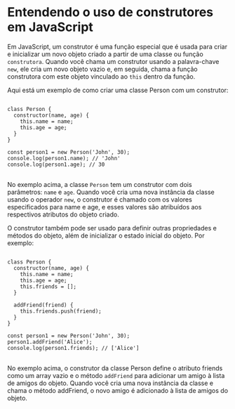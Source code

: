 <h1>Entendendo o uso de construtores em JavaScript</h1>

Em JavaScript, um construtor é uma função especial que é usada para criar e inicializar um novo objeto criado a partir de uma classe ou função `construtora`. Quando você chama um construtor usando a palavra-chave `new`, ele cria um novo objeto vazio e, em seguida, chama a função construtora com este objeto vinculado ao `this` dentro da função.

Aqui está um exemplo de como criar uma classe Person com um construtor:

<pre>
<code>
class Person {
  constructor(name, age) {
    this.name = name;
    this.age = age;
  }
}

const person1 = new Person('John', 30);
console.log(person1.name); // 'John'
console.log(person1.age); // 30
</code>
</pre>

No exemplo acima, a classe `Person` tem um construtor com dois parâmetros: `name` e `age`. Quando você cria uma nova instância da classe usando o operador `new`, o construtor é chamado com os valores especificados para name e age, e esses valores são atribuídos aos respectivos atributos do objeto criado.

O construtor também pode ser usado para definir outras propriedades e métodos do objeto, além de inicializar o estado inicial do objeto. Por exemplo:

<pre>
<code>
class Person {
  constructor(name, age) {
    this.name = name;
    this.age = age;
    this.friends = [];
  }

  addFriend(friend) {
    this.friends.push(friend);
  }
}

const person1 = new Person('John', 30);
person1.addFriend('Alice');
console.log(person1.friends); // ['Alice']
</code>
</pre>

No exemplo acima, o construtor da classe Person define o atributo friends como um array vazio e o método `addFriend` para adicionar um amigo à lista de amigos do objeto. Quando você cria uma nova instância da classe e chama o método addFriend, o novo amigo é adicionado à lista de amigos do objeto.
